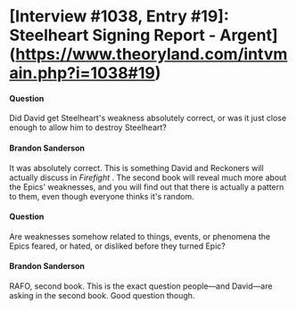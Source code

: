 # [Interview #1038, Entry #19]: Steelheart Signing Report - Argent](https://www.theoryland.com/intvmain.php?i=1038#19)

#### Question

Did David get Steelheart's weakness absolutely correct, or was it just close enough to allow him to destroy Steelheart?

#### Brandon Sanderson

It was absolutely correct. This is something David and Reckoners will actually discuss in
*Firefight*
. The second book will reveal much more about the Epics' weaknesses, and you will find out that there is actually a pattern to them, even though everyone thinks it's random.

#### Question

Are weaknesses somehow related to things, events, or phenomena the Epics feared, or hated, or disliked before they turned Epic?

#### Brandon Sanderson

RAFO, second book. This is the exact question people—and David—are asking in the second book. Good question though.

